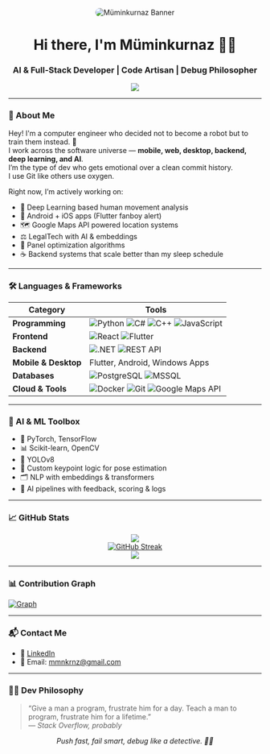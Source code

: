 <!-- Profil Banner -->
<p align="center">
  <img src="https://raw.githubusercontent.com/muminkurnaz/muminkurnaz/main/banner.png" alt="Müminkurnaz Banner" style="border-radius: 12px;" />
</p>

<h1 align="center">Hi there, I'm <strong>Müminkurnaz</strong> 👨‍💻</h1>
<h3 align="center">AI & Full-Stack Developer | Code Artisan | Debug Philosopher</h3>

<p align="center">
  <img src="https://readme-typing-svg.demolab.com?font=Fira+Code&size=22&pause=1000&color=58A6FF&center=true&vCenter=true&width=600&lines=From+mobile+to+web,+from+backend+to+AI...;I+build+things+that+actually+do+stuff.;Code.+Commit.+Push.+Repeat.;Also+yes,+I+love+Git+more+than+coffee." />
</p>

---

### 🧠 About Me

Hey! I'm a computer engineer who decided not to become a robot but to train them instead. 🤖  
I work across the software universe — **mobile, web, desktop, backend, deep learning, and AI**.  
I’m the type of dev who gets emotional over a clean commit history.  
I use Git like others use oxygen.  

Right now, I’m actively working on:  
- 🧬 Deep Learning based human movement analysis  
- 📱 Android + iOS apps (Flutter fanboy alert)  
- 🗺 Google Maps API powered location systems  
- ⚖️ LegalTech with AI & embeddings  
- 🧩 Panel optimization algorithms  
- ☕ Backend systems that scale better than my sleep schedule

---

### 🛠️ Languages & Frameworks

| Category | Tools |
|---------|-------|
| **Programming** | ![Python](https://img.shields.io/badge/-Python-181717?style=flat&logo=python) ![C#](https://img.shields.io/badge/-C%23-239120?style=flat&logo=c-sharp) ![C++](https://img.shields.io/badge/-C++-00599C?style=flat&logo=cplusplus) ![JavaScript](https://img.shields.io/badge/-JavaScript-000?style=flat&logo=javascript) |
| **Frontend** | ![React](https://img.shields.io/badge/-React-20232A?style=flat&logo=react) ![Flutter](https://img.shields.io/badge/-Flutter-02569B?style=flat&logo=flutter) |
| **Backend** | ![.NET](https://img.shields.io/badge/-.NET-512BD4?style=flat&logo=dotnet) ![REST API](https://img.shields.io/badge/-REST%20API-000000?style=flat&logo=json) |
| **Mobile & Desktop** | Flutter, Android, Windows Apps |
| **Databases** | ![PostgreSQL](https://img.shields.io/badge/-PostgreSQL-336791?style=flat&logo=postgresql) ![MSSQL](https://img.shields.io/badge/-MSSQL-CC2927?style=flat&logo=microsoft-sql-server) |
| **Cloud & Tools** | ![Docker](https://img.shields.io/badge/-Docker-2496ED?style=flat&logo=docker) ![Git](https://img.shields.io/badge/-Git-F05032?style=flat&logo=git) ![Google Maps API](https://img.shields.io/badge/-Google%20Maps%20API-4285F4?style=flat&logo=googlemaps) |

---

### 🤖 AI & ML Toolbox

- 🧠 PyTorch, TensorFlow  
- 📊 Scikit-learn, OpenCV  
- 🎯 YOLOv8  
- 🧩 Custom keypoint logic for pose estimation  
- 🗂 NLP with embeddings & transformers  
- 🧪 AI pipelines with feedback, scoring & logs

---

### 📈 GitHub Stats

<p align="center">
  <img src="https://github-readme-stats.vercel.app/api?username=muminkurnaz&show_icons=true&theme=github_dark&include_all_commits=true&hide_border=true" />
  <br/>
  <a href="https://git.io/streak-stats">
    <img src="https://streak-stats.demolab.com?user=muminkurnaz&theme=highcontrast&hide_border=true&border_radius=5&date_format=j%20M%5B%20Y%5D&mode=weekly&card_width=500" alt="GitHub Streak" />
  </a>
  <br/>
  <img src="https://github-readme-stats.vercel.app/api/top-langs/?username=muminkurnaz&layout=compact&theme=github_dark&hide_border=true" />
</p>

---

### 📊 Contribution Graph

[![Graph](https://github-readme-activity-graph.cyclic.app/graph?username=muminkurnaz&theme=github-compact)](https://github.com/Ashutosh00710/github-readme-activity-graph)

---

### 📬 Contact Me

- 🔗 [LinkedIn](https://www.linkedin.com/in/muminkurnaz/)
- 📧 Email: mmnkrnz@gmail.com

---

### 🧘‍♂️ Dev Philosophy

> “Give a man a program, frustrate him for a day. Teach a man to program, frustrate him for a lifetime.”  
> — *Stack Overflow, probably*

<p align="center"><em>Push fast, fail smart, debug like a detective. 🕵️‍♂️</em></p>
